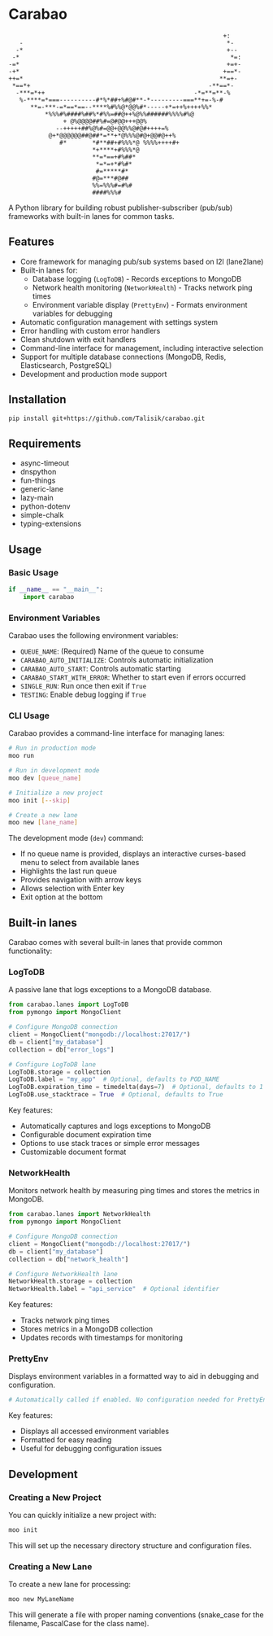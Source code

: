 # Carabao

```
                                                           +:
   -                                                        *-
  -*                                                        +--
 -*                                                          *=:
-=*                                                         +=+-
-+*                                                        +==*-
++=*                                                      **=+-
 *==*+                                                 -**==*-
  -***=*++                                         -*=**=**-%
   %-****=*===----------#*%*##+%#@#**-*---------===**+=-%-#
      **=-***-=*==*==--****%#%%@*@@%#*-----+*=++%++++%%*
          *%%%#%####%##%*#%%=##@++%@%%######%%%%#%@
               + @%@@@@##%#=@#@@+++@@%
             --+++++##%@%#=@@+@@%%@#@#++++=%
           @+*@@@@@@##@##*=**+*@%%%@#@+@@#@++%
              #*       *#**##+#%%%*@ %%%%++++#+
                       *+****+#%%%*@
                       **=*==+#%##*
                        *=*=+*#%#*
                        #=*****#*
                       #@=***#@##
                       %%=%%%#=#%#
                       ####%%%#
```

A Python library for building robust publisher-subscriber (pub/sub) frameworks with built-in lanes for common tasks.

## Features

-   Core framework for managing pub/sub systems based on l2l (lane2lane)
-   Built-in lanes for:
    -   Database logging (`LogToDB`) - Records exceptions to MongoDB
    -   Network health monitoring (`NetworkHealth`) - Tracks network ping times
    -   Environment variable display (`PrettyEnv`) - Formats environment variables for debugging
-   Automatic configuration management with settings system
-   Error handling with custom error handlers
-   Clean shutdown with exit handlers
-   Command-line interface for management, including interactive selection
-   Support for multiple database connections (MongoDB, Redis, Elasticsearch, PostgreSQL)
-   Development and production mode support

## Installation

```sh
pip install git+https://github.com/Talisik/carabao.git
```

## Requirements

-   async-timeout
-   dnspython
-   fun-things
-   generic-lane
-   lazy-main
-   python-dotenv
-   simple-chalk
-   typing-extensions

## Usage

### Basic Usage

```python
if __name__ == "__main__":
    import carabao
```

### Environment Variables

Carabao uses the following environment variables:

-   `QUEUE_NAME`: (Required) Name of the queue to consume
-   `CARABAO_AUTO_INITIALIZE`: Controls automatic initialization
-   `CARABAO_AUTO_START`: Controls automatic starting
-   `CARABAO_START_WITH_ERROR`: Whether to start even if errors occurred
-   `SINGLE_RUN`: Run once then exit if `True`
-   `TESTING`: Enable debug logging if `True`

### CLI Usage

Carabao provides a command-line interface for managing lanes:

```sh
# Run in production mode
moo run

# Run in development mode
moo dev [queue_name]

# Initialize a new project
moo init [--skip]

# Create a new lane
moo new [lane_name]
```

The development mode (`dev`) command:

-   If no queue name is provided, displays an interactive curses-based menu to select from available lanes
-   Highlights the last run queue
-   Provides navigation with arrow keys
-   Allows selection with Enter key
-   Exit option at the bottom

## Built-in lanes

Carabao comes with several built-in lanes that provide common functionality:

### LogToDB

A passive lane that logs exceptions to a MongoDB database.

```python
from carabao.lanes import LogToDB
from pymongo import MongoClient

# Configure MongoDB connection
client = MongoClient("mongodb://localhost:27017/")
db = client["my_database"]
collection = db["error_logs"]

# Configure LogToDB lane
LogToDB.storage = collection
LogToDB.label = "my_app"  # Optional, defaults to POD_NAME
LogToDB.expiration_time = timedelta(days=7)  # Optional, defaults to 1 hour
LogToDB.use_stacktrace = True  # Optional, defaults to True
```

Key features:

-   Automatically captures and logs exceptions to MongoDB
-   Configurable document expiration time
-   Options to use stack traces or simple error messages
-   Customizable document format

### NetworkHealth

Monitors network health by measuring ping times and stores the metrics in MongoDB.

```python
from carabao.lanes import NetworkHealth
from pymongo import MongoClient

# Configure MongoDB connection
client = MongoClient("mongodb://localhost:27017/")
db = client["my_database"]
collection = db["network_health"]

# Configure NetworkHealth lane
NetworkHealth.storage = collection
NetworkHealth.label = "api_service"  # Optional identifier
```

Key features:

-   Tracks network ping times
-   Stores metrics in a MongoDB collection
-   Updates records with timestamps for monitoring

### PrettyEnv

Displays environment variables in a formatted way to aid in debugging and configuration.

```python
# Automatically called if enabled. No configuration needed for PrettyEnv.
```

Key features:

-   Displays all accessed environment variables
-   Formatted for easy reading
-   Useful for debugging configuration issues

## Development

### Creating a New Project

You can quickly initialize a new project with:

```sh
moo init
```

This will set up the necessary directory structure and configuration files.

### Creating a New Lane

To create a new lane for processing:

```sh
moo new MyLaneName
```

This will generate a file with proper naming conventions (snake_case for the filename, PascalCase for the class name).
